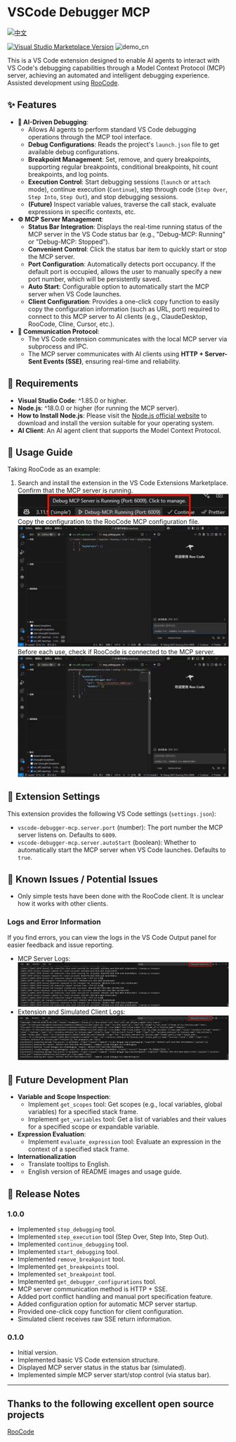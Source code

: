 # VSCode Debugger MCP

[![中文](https://img.shields.io/badge/Language-中文-blue)](README.cn.md)

[![Visual Studio Marketplace Version](https://img.shields.io/visual-studio-marketplace/v/NyxJae.vscode-debugger-mcp?style=flat-square&amp;label=VS%20Marketplace)](https://marketplace.visualstudio.com/items?itemName=NyxJae.vscode-debugger-mcp)
![demo_cn](assets/demo_cn.gif)

This is a VS Code extension designed to enable AI agents to interact with VS Code's debugging capabilities through a Model Context Protocol (MCP) server, achieving an automated and intelligent debugging experience. Assisted development using [RooCode](https://github.com/RooVetGit/Roo-Code).

## ✨ Features

*   **🤖 AI-Driven Debugging**:
    *   Allows AI agents to perform standard VS Code debugging operations through the MCP tool interface.
    *   **Debug Configurations**: Reads the project's `launch.json` file to get available debug configurations.
    *   **Breakpoint Management**: Set, remove, and query breakpoints, supporting regular breakpoints, conditional breakpoints, hit count breakpoints, and log points.
    *   **Execution Control**: Start debugging sessions (`launch` or `attach` mode), continue execution (`Continue`), step through code (`Step Over`, `Step Into`, `Step Out`), and stop debugging sessions.
    *   **(Future)** Inspect variable values, traverse the call stack, evaluate expressions in specific contexts, etc.
*   **⚙️ MCP Server Management**:
    *   **Status Bar Integration**: Displays the real-time running status of the MCP server in the VS Code status bar (e.g., "Debug-MCP: Running" or "Debug-MCP: Stopped").
    *   **Convenient Control**: Click the status bar item to quickly start or stop the MCP server.
    *   **Port Configuration**: Automatically detects port occupancy. If the default port is occupied, allows the user to manually specify a new port number, which will be persistently saved.
    *   **Auto Start**: Configurable option to automatically start the MCP server when VS Code launches.
    *   **Client Configuration**: Provides a one-click copy function to easily copy the configuration information (such as URL, port) required to connect to this MCP server to AI clients (e.g., ClaudeDesktop, RooCode, Cline, Cursor, etc.).
*   **📡 Communication Protocol**:
    *   The VS Code extension communicates with the local MCP server via subprocess and IPC.
    *   The MCP server communicates with AI clients using **HTTP + Server-Sent Events (SSE)**, ensuring real-time and reliability.

## 🚀 Requirements

*   **Visual Studio Code**: ^1.85.0 or higher.
*   **Node.js**: ^18.0.0 or higher (for running the MCP server).
*   **How to Install Node.js**: Please visit the [Node.js official website](https://nodejs.org/) to download and install the version suitable for your operating system.
*   **AI Client**: An AI agent client that supports the Model Context Protocol.

## 📖 Usage Guide

Taking RooCode as an example:
1. Search and install the extension in the VS Code Extensions Marketplace.
Confirm that the MCP server is running. ![MCPRunning_cn](assets/MCPRunning_cn.png)
Copy the configuration to the RooCode MCP configuration file. ![copy_config_cn](assets/copy_config_cn.gif)
Before each use, check if RooCode is connected to the MCP server. ![connect_cn](assets/connect_cn.gif)

## 🔧 Extension Settings

This extension provides the following VS Code settings (`settings.json`):

*   `vscode-debugger-mcp.server.port` (number): The port number the MCP server listens on. Defaults to `6009`.
*   `vscode-debugger-mcp.server.autoStart` (boolean): Whether to automatically start the MCP server when VS Code launches. Defaults to `true`.

## 🐞 Known Issues / Potential Issues

*   Only simple tests have been done with the RooCode client. It is unclear how it works with other clients.

### Logs and Error Information

If you find errors, you can view the logs in the VS Code Output panel for easier feedback and issue reporting.
*   MCP Server Logs: ![mcp_log](assets/mcp_log.png)
*   Extension and Simulated Client Logs: ![extention_log](assets/extention_log.png)

## 🔮 Future Development Plan

*   **Variable and Scope Inspection**:
    *   Implement `get_scopes` tool: Get scopes (e.g., local variables, global variables) for a specified stack frame.
    *   Implement `get_variables` tool: Get a list of variables and their values for a specified scope or expandable variable.
*   **Expression Evaluation**:
    *   Implement `evaluate_expression` tool: Evaluate an expression in the context of a specified stack frame.
*   **Internationalization**
*   *   Translate tooltips to English.
*   *   English version of README images and usage guide.
## 🎉 Release Notes

### 1.0.0
*   Implemented `stop_debugging` tool.
*   Implemented `step_execution` tool (Step Over, Step Into, Step Out).
*   Implemented `continue_debugging` tool.
*   Implemented `start_debugging` tool.
*   Implemented `remove_breakpoint` tool.
*   Implemented `get_breakpoints` tool.
*   Implemented `set_breakpoint` tool.
*   Implemented `get_debugger_configurations` tool.
*   MCP server communication method is HTTP + SSE.
*   Added port conflict handling and manual port specification feature.
*   Added configuration option for automatic MCP server startup.
*   Provided one-click copy function for client configuration.
*   Simulated client receives raw SSE return information.

### 0.1.0
*   Initial version.
*   Implemented basic VS Code extension structure.
*   Displayed MCP server status in the status bar (simulated).
*   Implemented simple MCP server start/stop control (via status bar).

---


## Thanks to the following excellent open source projects
[RooCode](https://github.com/RooVetGit/Roo-Code)
